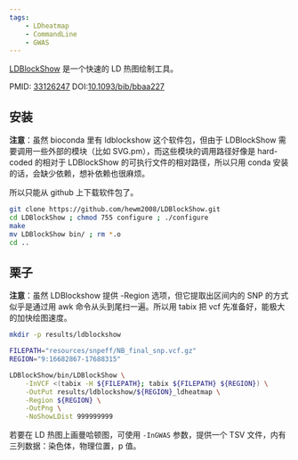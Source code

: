 ```yaml
---
tags: 
    - LDheatmap
    - CommandLine
    - GWAS
---
```

[LDBlockShow](https://github.com/hewm2008/LDBlockShow) 是一个快速的 LD 热图绘制工具。

PMID: [33126247](https://pubmed.ncbi.nlm.nih.gov/33126247)   DOI:[10.1093/bib/bbaa227](https://doi.org/10.1093/bib/bbaa227)

## 安装
**注意**：虽然 bioconda 里有 ldblockshow 这个软件包，但由于 LDBlockShow 需要调用一些外部的模块（比如 SVG.pm），而这些模块的调用路径好像是 hard-coded 的相对于 LDBlockShow 的可执行文件的相对路径，所以只用 conda 安装的话，会缺少依赖，想补依赖也很麻烦。

所以只能从 github 上下载软件包了。

```bash
git clone https://github.com/hewm2008/LDBlockShow.git
cd LDBlockShow ; chmod 755 configure ; ./configure
make
mv LDBlockShow bin/ ; rm *.o
cd ..
```

## 栗子
**注意**：虽然 LDBlockshow 提供 -Region 选项，但它提取出区间内的 SNP 的方式似乎是通过用 awk 命令从头到尾扫一遍。所以用 tabix 把 vcf 先准备好，能极大的加快绘图速度。

```bash
mkdir -p results/ldblockshow

FILEPATH="resources/snpeff/NB_final_snp.vcf.gz"
REGION="9:16682867-17688315"

LDBlockShow/bin/LDBlockShow \
    -InVCF <(tabix -H ${FILEPATH}; tabix ${FILEPATH} ${REGION}) \
    -OutPut results/ldblockshow/${REGION}_ldheatmap \
    -Region ${REGION} \
    -OutPng \
    -NoShowLDist 999999999
```

若要在 LD 热图上画曼哈顿图，可使用 `-InGWAS` 参数，提供一个 TSV 文件，内有三列数据：染色体，物理位置，p 值。
